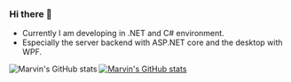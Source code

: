 ### Hi there 👋

- Currently I am developing in .NET and C# environment.
- Especially the server backend with ASP.NET core and the desktop with WPF. 

<img align="left" src="https://github-readme-stats.vercel.app/api/top-langs/?username=maSchoeller&layout=compact&hide=html" alt="Marvin's GitHub stats" />

[![Marvin's GitHub stats](https://github-readme-stats.vercel.app/api?username=maSchoeller&show_icons=true)](https://github.com/maSchoeller)
